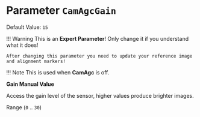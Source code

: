# Parameter `CamAgcGain`
Default Value: `15`

!!! Warning
    This is an **Expert Parameter**! Only change it if you understand what it does!

	After changing this parameter you need to update your reference image and alignment markers!

!!! Note
    This is used when **CamAgc** is off.

**Gain Manual Value**

Access the gain level of the sensor, higher values produce brighter images.

Range (`0` .. `30`)
